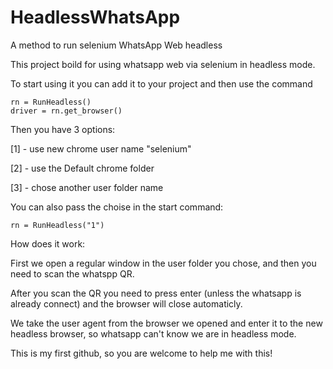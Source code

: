 # HeadlessWhatsApp
A method to run selenium WhatsApp Web headless

This project boild for using whatsapp web via selenium in headless mode.

To start using it you can add it to your project and then use the command
```
rn = RunHeadless()
driver = rn.get_browser()
```
Then you have 3 options:

[1] - use new chrome user name "selenium"

[2] - use the Default chrome folder

[3] - chose another user folder name

You can also pass the choise in the start command:
```
rn = RunHeadless("1")
```
How does it work:

 First we open a regular window in the user folder you chose, and then you need to scan the whatspp QR.
 
 After you scan the QR you need to press enter (unless the whatsapp is already connect) and the browser will close automaticly.
 
 We take the user agent from the browser we opened and enter it to the new headless browser, so whatsapp can't know we are in headless mode.

This is my first github, so you are welcome to help me with this!
